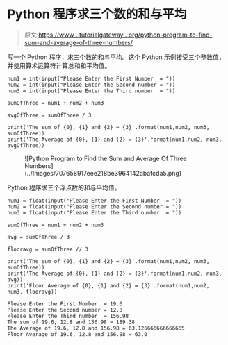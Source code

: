 # Python 程序求三个数的和与平均

> 原文:[https://www . tutorialgateway . org/python-program-to-find-sum-and-average-of-three-numbers/](https://www.tutorialgateway.org/python-program-to-find-the-sum-and-average-of-three-numbers/)

写一个 Python 程序，求三个数的和与平均。这个 Python 示例接受三个整数值，并使用算术运算符计算总和和平均值。

```
num1 = int(input("Please Enter the First Number  = "))
num2 = int(input("Please Enter the Second number = "))
num3 = int(input("Please Enter the Third number  = "))

sumOfThree = num1 + num2 + num3

avgOfThree = sumOfThree / 3

print('The sum of {0}, {1} and {2} = {3}'.format(num1,num2, num3, sumOfThree))
print('The Average of {0}, {1} and {2} = {3}'.format(num1,num2, num3, avgOfThree))
```

<figure class="wp-block-image size-large">![Python Program to Find the Sum and Average Of Three Numbers](../Images/707658917eee218be3964142abafcda5.png)</figure>

Python 程序求三个浮点数的和与平均值。

```
num1 = float(input("Please Enter the First Number  = "))
num2 = float(input("Please Enter the Second number = "))
num3 = float(input("Please Enter the Third number  = "))

sumOfThree = num1 + num2 + num3

avg = sumOfThree / 3

flooravg = sumOfThree // 3

print('The sum of {0}, {1} and {2} = {3}'.format(num1,num2, num3, sumOfThree))
print('The Average of {0}, {1} and {2} = {3}'.format(num1,num2, num3, avg))
print('Floor Average of {0}, {1} and {2} = {3}'.format(num1,num2, num3, flooravg))
```

```
Please Enter the First Number  = 19.6
Please Enter the Second number = 12.8
Please Enter the Third number  = 156.98
The sum of 19.6, 12.8 and 156.98 = 189.38
The Average of 19.6, 12.8 and 156.98 = 63.126666666666665
Floor Average of 19.6, 12.8 and 156.98 = 63.0
```